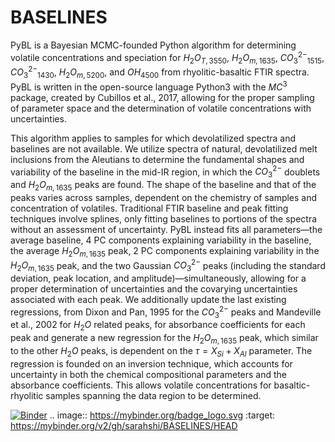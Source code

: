 # BASELINES

PyBL is a Bayesian MCMC-founded Python algorithm for determining volatile concentrations and speciation for $H_2O_{T, 3550}$, $H_2O_{m, 1635}$, $CO_3^{2-}_{1515}$, $CO_3^{2-}_{1430}$, $H_2O_{m, 5200}$, and $OH_{4500}$ from rhyolitic-basaltic FTIR spectra. PyBL is written in the open-source language Python3 with the $MC^3$ package, created by Cubillos et al., 2017, allowing for the proper sampling of parameter space and the determination of volatile concentrations with uncertainties. 

This algorithm applies to samples for which devolatilized spectra and baselines are not available. We utilize spectra of natural, devolatilized melt inclusions from the Aleutians to determine the fundamental shapes and variability of the baseline in the mid-IR region, in which the $CO_3^{2-}$ doublets and $H_2O_{m, 1635}$ peaks are found. The shape of the baseline and that of the peaks varies across samples, dependent on the chemistry of samples and concentration of volatiles. Traditional FTIR baseline and peak fitting techniques involve splines, only fitting baselines to portions of the spectra without an assessment of uncertainty. PyBL instead fits all parameters—the average baseline, 4 PC components explaining variability in the baseline, the average $H_2O_{m, 1635}$ peak, 2 PC components explaining variability in the $H_2O_{m, 1635}$ peak, and the two Gaussian $CO_3^{2-}$ peaks (including the standard deviation, peak location, and amplitude)—simultaneously, allowing for a proper determination of uncertainties and the covarying uncertainties associated with each peak. We additionally update the last existing regressions, from Dixon and Pan, 1995 for the $CO_3^{2-}$ peaks and Mandeville et al., 2002 for $H_2O$ related peaks, for absorbance coefficients for each peak and generate a new regression for the $H_2O_{m, 1635}$ peak, which similar to the other $H_2O$ peaks, is dependent on the $\tau = X_{Si}+X_{Al}$ parameter. The regression is founded on an inversion technique, which accounts for uncertainty in both the chemical compositional parameters and the absorbance coefficients. This allows volatile concentrations for basaltic-rhyolitic samples spanning the data region to be determined. 

[![Binder](https://mybinder.org/badge_logo.svg)](https://mybinder.org/v2/gh/sarahshi/BASELINES/HEAD)
.. image:: https://mybinder.org/badge_logo.svg
 :target: https://mybinder.org/v2/gh/sarahshi/BASELINES/HEAD
